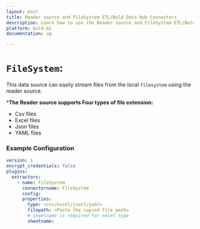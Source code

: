```yaml
---
layout: post
title: Reader source and FileSystem ETL/Bold Data Hub Connectors
description: Learn how to use the Reader source and FileSystem ETL/Bold Data Hub connectors in Bold BI Enterprise Edition. Discover simple steps to integrate data smoothly and make the most of your analytics.
platform: bold-bi
documentation: ug

---
```


# ``FileSystem``:

This data source can easily stream files from the local ``filesystem`` using the reader source.

***The Reader source supports Four types of file extension:**
- Csv files
- Excel files
- Json files
- YAML files


### Example Configuration

```yaml
version: 1
encrypt_credentials: false
plugins:
  extractors:
    - name: FileSystem
      connectorname: FileSystem
      config:
      properties:
        type: <csv/excel/jsonl/yaml>
        filepath: <Paste the copied file path>
        # sheetname is required for excel type
        sheetname:
```
